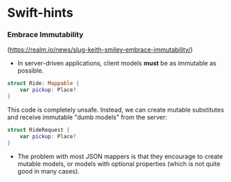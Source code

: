 # Swift-hints

### Embrace Immutability
(https://realm.io/news/slug-keith-smiley-embrace-immutability/)

* In server-driven applications, client models **must** be as immutable as possible.
```swift
struct Ride: Mappable {
    var pickup: Place?
}
```
This code is completely unsafe. Instead, we can create mutable substitutes and receive immutable "dumb models" from the server:
```swift
struct RideRequest {
    var pickup: Place?
}
```

* The problem with most JSON mappers is that they encourage to create mutable models, or models with optional properties (which is not quite good in many cases).

